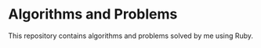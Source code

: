 # Algorithms and Problems
This repository contains algorithms and problems solved by me using Ruby.

